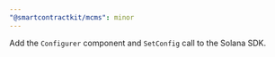 ```yaml
---
"@smartcontractkit/mcms": minor
---
```


Add the `Configurer` component and `SetConfig` call to the Solana SDK.
